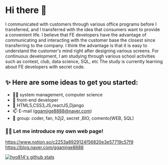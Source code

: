 # Hi there 👋
I communicated with customers through various office programs before I transferred, and I transferred with the idea that consumers want to provide a convenient life.
I believe that FE developers have the advantage of communicating and interacting with the customer base the closest since transferring to the company.
I think the advantage is that it is easy to understand the customer's mind right after designing various screens.
For continuous development, I am studying through various school activities such as contest, club, data science, SQL, etc
The study is currently learning about FE developers with secret code.

## ✨ Here are some ideas to get you started:
- 👩‍🎓 system management, computer science
- 🔭 front-end developer
- 🌱 HTML5,CSS3,JS,reactJS,Django
- 📫 E-mail (ggamjige8888@naver.com)
- 🎁 group: coder, fan, h2j2, secret ,BIO, comento(WEB, SQL)

### 👩‍💻 Let me introduce my own web page! <br>
https://www.notion.so/c2253a8929124f56820e3e57719c57f9<br>
https://blog.naver.com/ggamjige8888

[![hyo814's github stats](https://github-readme-stats.vercel.app/api?username=hyo814)](https://github.com/anuraghazra/github-readme-stats)
